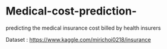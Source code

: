 # Medical-cost-prediction-
predicting the medical insurance cost billed by health insurers

Dataset : https://www.kaggle.com/mirichoi0218/insurance
